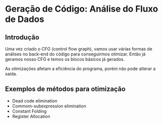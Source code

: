 # Geração de Código: Análise do Fluxo de Dados

## Introdução

Uma vez criado o CFG (control flow graph), vamos usar várias formas de análises no back-end do código para conseguirmos otimizar. Então já geramos nosso CFG e temos os blocos básicos já gerados.

As otimizações afetam a eficiência do programa, porém não pode alterar a saída.

## Exemplos de métodos para otimização

-  Dead code elimination
- Commom-subexpression elimination
- Constant Folding
- Register Allocation



